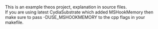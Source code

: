 This is an example theos project, explanation in source files.<br/>
If you are using latest CydiaSubstrate which added MSHookMemory then make sure to pass -DUSE_MSHOOKMEMORY to the cpp flags in your makefile.